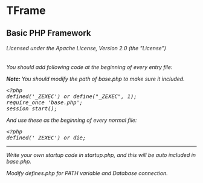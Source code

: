 # TFrame
<h2>Basic PHP Framework</h2>
<h6>Licensed under the Apache License, Version 2.0 (the "License")<h6>

<p>You should add following code at the beginning of every entry file:</p>
<p><b>Note:&nbsp;</b>You should modify the path of <i>base.php</i> to make sure it included.</p>
<pre>
&lt;?php
defined('_ZEXEC') or define("_ZEXEC", 1);
require_once 'base.php';
session_start();
</pre>
<p>And use these as the beginning of every normal file:</p>
<pre>
&lt;?php
defined('_ZEXEC') or die;
</pre>
<hr>
<p>Write your own startup code in startup.php, and this will be auto included in base.php.</p>
<p>Modify <i>defines.php</i> for PATH variable and Database connection.</p>
